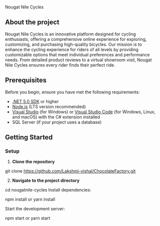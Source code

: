 Nougat Nile Cycles
## About the project
Nougat Nile Cycles is an innovative platform designed for cycling enthusiasts, offering a comprehensive online experience for exploring, customizing, and purchasing high-quality bicycles. Our mission is to enhance the cycling experience for riders of all levels by providing
customizable options that meet individual preferences and performance needs. From detailed product reviews to a virtual showroom visit, Nougat Nile Cycles ensures every rider finds their perfect ride.
## Prerequisites

Before you begin, ensure you have met the following requirements:
- [.NET 5.0 SDK](https://dotnet.microsoft.com/download) or higher
- [Node.js](https://nodejs.org/en/) (LTS version recommended)
- [Visual Studio](https://visualstudio.microsoft.com/downloads/) (for Windows) or [Visual Studio Code](https://code.visualstudio.com/) (for Windows, Linux, and macOS) with the C# extension installed
- SQL Server (if your project uses a database)

## Getting Started


### Setup

1. **Clone the repository**

git clone https://github.com/Lakshmi-vishal/ChocolateFactory.git

2.  **Navigate to the project directory**


cd nougatnile-cycles
Install dependencies:


npm install
or 
yarn install

Start the development server:

npm start
or
yarn start
